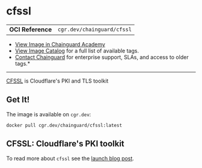 <!--monopod:start-->
# cfssl
| | |
| - | - |
| **OCI Reference** | `cgr.dev/chainguard/cfssl` |


* [View Image in Chainguard Academy](https://edu.chainguard.dev/chainguard/chainguard-images/reference/cfssl/overview/)
* [View Image Catalog](https://console.enforce.dev/images/catalog) for a full list of available tags.
* [Contact Chainguard](https://www.chainguard.dev/chainguard-images) for enterprise support, SLAs, and access to older tags.*

---
<!--monopod:end-->

<!--overview:start-->
[CFSSL](https://cfssl.org/) is Cloudflare's PKI and TLS toolkit
<!--overview:end-->

<!--getting:start-->
## Get It!
The image is available on `cgr.dev`:

```
docker pull cgr.dev/chainguard/cfssl:latest
```
<!--getting:end-->

<!--body:start-->
## CFSSL: Cloudflare's PKI toolkit

To read more about `cfssl` see the [launch blog post](https://blog.cloudflare.com/introducing-cfssl/).
<!--body:end-->
